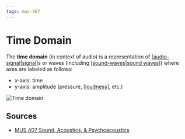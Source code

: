 ```yaml
---
tags: mus-407
---
```


# Time Domain

The **time domain** (in context of audio) is a representation of [[audio-signal|signal]]s or waves (including [[sound-waves|sound waves]]) where axes are labeled as follows:

- x-axis: time
- y-axis: amplitude (pressure, [[loudness]], etc.)

![Time domain](/attachments/time-domain.png)

## Sources

- [MUS 407 Sound, Acoustics, & Psychoacoustics](https://prezi.com/view/ZcqvwosFJCFJQtQrbP75/)

[//begin]: # "Autogenerated link references for markdown compatibility"
[audio-signal|signal]: audio-signal "Audio Signal"
[sound-waves|sound waves]: sound-waves "Sound Waves"
[loudness]: loudness "Loudness"
[//end]: # "Autogenerated link references"
